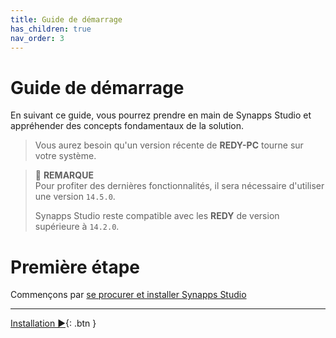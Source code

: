 ```yaml
---
title: Guide de démarrage
has_children: true
nav_order: 3
---
```


# Guide de démarrage

En suivant ce guide, vous pourrez prendre en main de Synapps Studio et appréhender des concepts fondamentaux de la solution.

> Vous aurez besoin qu'un version récente de **REDY-PC** tourne sur votre système.

> 📌 **REMARQUE**<br>
> Pour profiter des dernières fonctionnalités, il sera nécessaire d'utiliser une version `14.5.0`.
>
> Synapps Studio reste compatible avec les **REDY** de version supérieure à `14.2.0`.

# Première étape
Commençons par [se procurer et installer Synapps Studio](./install)


--------------

[Installation ▶](./install){: .btn }
